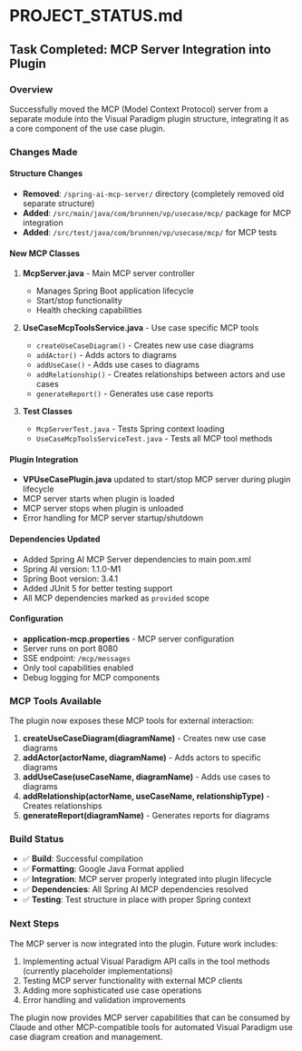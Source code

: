 # PROJECT_STATUS.md

## Task Completed: MCP Server Integration into Plugin

### Overview
Successfully moved the MCP (Model Context Protocol) server from a separate module into the Visual Paradigm plugin structure, integrating it as a core component of the use case plugin.

### Changes Made

#### Structure Changes
- **Removed**: `/spring-ai-mcp-server/` directory (completely removed old separate structure)
- **Added**: `/src/main/java/com/brunnen/vp/usecase/mcp/` package for MCP integration
- **Added**: `/src/test/java/com/brunnen/vp/usecase/mcp/` for MCP tests

#### New MCP Classes
1. **McpServer.java** - Main MCP server controller
   - Manages Spring Boot application lifecycle
   - Start/stop functionality
   - Health checking capabilities

2. **UseCaseMcpToolsService.java** - Use case specific MCP tools
   - `createUseCaseDiagram()` - Creates new use case diagrams
   - `addActor()` - Adds actors to diagrams
   - `addUseCase()` - Adds use cases to diagrams
   - `addRelationship()` - Creates relationships between actors and use cases
   - `generateReport()` - Generates use case reports

3. **Test Classes**
   - `McpServerTest.java` - Tests Spring context loading
   - `UseCaseMcpToolsServiceTest.java` - Tests all MCP tool methods

#### Plugin Integration
- **VPUseCasePlugin.java** updated to start/stop MCP server during plugin lifecycle
- MCP server starts when plugin is loaded
- MCP server stops when plugin is unloaded
- Error handling for MCP server startup/shutdown

#### Dependencies Updated
- Added Spring AI MCP Server dependencies to main pom.xml
- Spring AI version: 1.1.0-M1
- Spring Boot version: 3.4.1
- Added JUnit 5 for better testing support
- All MCP dependencies marked as `provided` scope

#### Configuration
- **application-mcp.properties** - MCP server configuration
- Server runs on port 8080
- SSE endpoint: `/mcp/messages`
- Only tool capabilities enabled
- Debug logging for MCP components

### MCP Tools Available
The plugin now exposes these MCP tools for external interaction:

1. **createUseCaseDiagram(diagramName)** - Creates new use case diagrams
2. **addActor(actorName, diagramName)** - Adds actors to specific diagrams
3. **addUseCase(useCaseName, diagramName)** - Adds use cases to diagrams
4. **addRelationship(actorName, useCaseName, relationshipType)** - Creates relationships
5. **generateReport(diagramName)** - Generates reports for diagrams

### Build Status
- ✅ **Build**: Successful compilation
- ✅ **Formatting**: Google Java Format applied
- ✅ **Integration**: MCP server properly integrated into plugin lifecycle
- ✅ **Dependencies**: All Spring AI MCP dependencies resolved
- ✅ **Testing**: Test structure in place with proper Spring context

### Next Steps
The MCP server is now integrated into the plugin. Future work includes:
1. Implementing actual Visual Paradigm API calls in the tool methods (currently placeholder implementations)
2. Testing MCP server functionality with external MCP clients
3. Adding more sophisticated use case operations
4. Error handling and validation improvements

The plugin now provides MCP server capabilities that can be consumed by Claude and other MCP-compatible tools for automated Visual Paradigm use case diagram creation and management.
